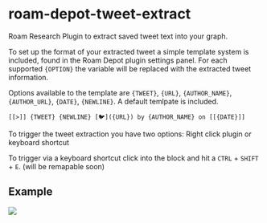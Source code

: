 # roam-depot-tweet-extract
        
  Roam Research Plugin to extract saved tweet text into your graph. 

  To set up the format of your extracted tweet a simple template system is included, found in the Roam Depot plugin settings panel. For each supported `{OPTION}` the variable will be replaced with the extracted tweet information.

  Options available to the template are `{TWEET}`, `{URL}`, `{AUTHOR_NAME}`, `{AUTHOR_URL}`, `{DATE}`, `{NEWLINE}`.  A default temlpate is included.

  `[[>]] {TWEET} {NEWLINE} [🐦]({URL}) by {AUTHOR_NAME} on [[{DATE}]]`
  


  To trigger the tweet extraction you have two options: Right click plugin or keyboard shortcut

  To trigger via a keyboard shortcut click into the block and hit a `CTRL` + `SHIFT` + `E`. (will be remapable soon)

## Example 
  <img src="https://github.com/8bitgentleman/roam-depot-tweet-extract/raw/main/example.gif" max-width="400"></img>
  
        
